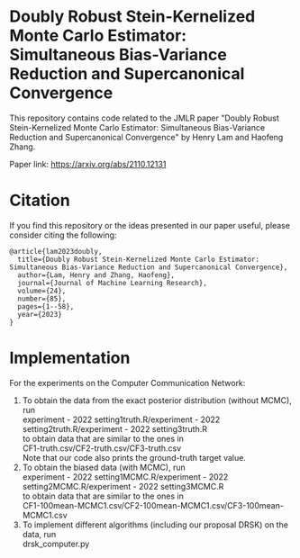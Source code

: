 # Doubly Robust Stein-Kernelized Monte Carlo Estimator: Simultaneous Bias-Variance Reduction and Supercanonical Convergence

This repository contains code related to the JMLR paper
"Doubly Robust Stein-Kernelized Monte Carlo Estimator: Simultaneous Bias-Variance Reduction and Supercanonical Convergence" 
by Henry Lam and Haofeng Zhang. 

Paper link: https://arxiv.org/abs/2110.12131

# Citation
If you find this repository or the ideas presented in our paper useful, please consider citing the following:
```
@article{lam2023doubly,
  title={Doubly Robust Stein-Kernelized Monte Carlo Estimator: Simultaneous Bias-Variance Reduction and Supercanonical Convergence},
  author={Lam, Henry and Zhang, Haofeng},
  journal={Journal of Machine Learning Research},
  volume={24},
  number={85},
  pages={1--58},
  year={2023}
}
```

# Implementation

For the experiments on the Computer Communication Network: <br />
1. To obtain the data from the exact posterior distribution (without MCMC), run <br />
experiment - 2022 setting1truth.R/experiment - 2022 setting2truth.R/experiment - 2022 setting3truth.R <br />
to obtain data that are similar to the ones in <br />
CF1-truth.csv/CF2-truth.csv/CF3-truth.csv  <br />
Note that our code also prints the ground-truth target value.
2. To obtain the biased data (with MCMC), run <br />
experiment - 2022 setting1MCMC.R/experiment - 2022 setting2MCMC.R/experiment - 2022 setting3MCMC.R <br />
to obtain data that are similar to the ones in <br />
CF1-100mean-MCMC1.csv/CF2-100mean-MCMC1.csv/CF3-100mean-MCMC1.csv  <br />
3. To implement different algorithms (including our proposal DRSK) on the data, run <br />
drsk_computer.py <br />

